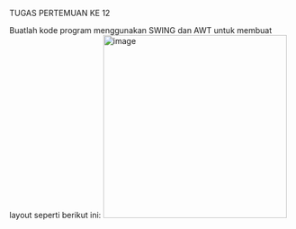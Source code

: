 
TUGAS PERTEMUAN KE 12

Buatlah kode program menggunakan SWING dan AWT untuk membuat
layout seperti berikut ini:
<img width="326" alt="image" src="https://user-images.githubusercontent.com/81854080/210671595-b300ad1d-5ab9-4f65-bd51-5a4ab79cfcdb.png">
